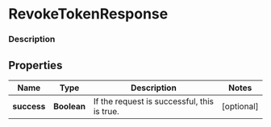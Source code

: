 
# RevokeTokenResponse

### Description



## Properties
Name | Type | Description | Notes
------------ | ------------- | ------------- | -------------
**success** | **Boolean** | If the request is successful, this is true. |  [optional]



